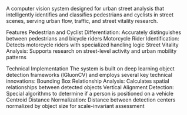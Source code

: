 A computer vision system designed for urban street analysis that intelligently identifies and classifies pedestrians and cyclists in street scenes, serving urban flow, traffic, and street vitality research.

Features
Pedestrian and Cyclist Differentiation: Accurately distinguishes between pedestrians and bicycle riders
Motorcycle Rider Identification: Detects motorcycle riders with specialized handling logic
Street Vitality Analysis: Supports research on street-level activity and urban mobility patterns

Technical Implementation
The system is built on deep learning object detection frameworks (lGluonCV) and employs several key technical innovations:
Bounding Box Relationship Analysis: Calculates spatial relationships between detected objects
Vertical Alignment Detection: Special algorithms to determine if a person is positioned on a vehicle
Centroid Distance Normalization: Distance between detection centers normalized by object size for scale-invariant assessment
